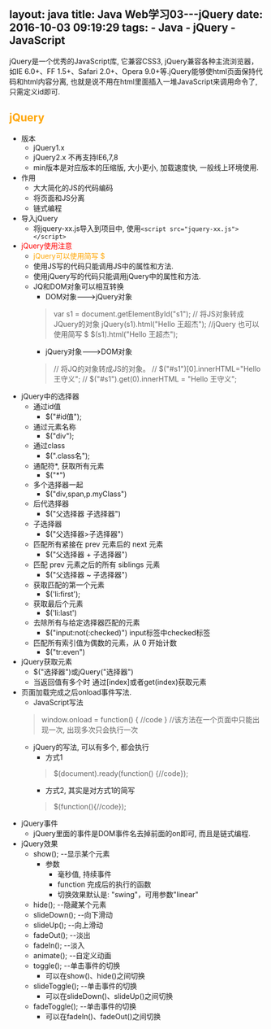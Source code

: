 layout: java
title: Java Web学习03---jQuery
date: 2016-10-03 09:19:29
tags:
    - Java
    - jQuery
    - JavaScript
---
jQuery是一个优秀的JavaScript库, 它兼容CSS3, jQuery兼容各种主流浏览器，如IE 6.0+、FF 1.5+、Safari 2.0+、Opera 9.0+等.jQuery能够使html页面保持代码和html内容分离, 也就是说不用在html里面插入一堆JavaScript来调用命令了, 只需定义id即可.

<!--more-->

## <font color=orange>jQuery</font>
* 版本
    * jQuery1.x
    * jQuery2.x 不再支持IE6,7,8
    * min版本是对应版本的压缩版, 大小更小, 加载速度快, 一般线上环境使用.
* 作用
    * 大大简化的JS的代码编码
    * 将页面和JS分离
    * 链式编程
* 导入jQuery
    * 将jquery-xx.js导入到项目中, 使用`<script src="jquery-xx.js"></script>`
* <font color=red>jQuery使用注意</font>
    * <font color=orange>jQuery可以使用简写 $</font>
    * 使用JS写的代码只能调用JS中的属性和方法.
    * 使用jQuery写的代码只能调用jQuery中的属性和方法.
    * JQ和DOM对象可以相互转换
        * DOM对象--->jQuery对象
        >   var s1 = document.getElementById("s1");
        // 将JS对象转成JQuery的对象
        jQuery(s1).html("Hello 王超杰");
        //jQuery 也可以使用简写   $
        $(s1).html("Hello 王超杰");
        * jQuery对象--->DOM对象
        >   // 将JQ的对象转成JS的对象。
        // $("#s1")[0].innerHTML="Hello 王守义";
        // $("#s1").get(0).innerHTML = "Hello 王守义";
* jQuery中的选择器
    * 通过id值
        * $("#id值");
    * 通过元素名称
        * $("div");
    * 通过class   
        * $(".class名");
    * 通配符*, 获取所有元素
        * $("*")
    * 多个选择器一起
        * $("div,span,p.myClass")
    * 后代选择器
        * $("父选择器 子选择器")
    * 子选择器
        * $("父选择器>子选择器")
    * 匹配所有紧接在 prev 元素后的 next 元素
        * $("父选择器 + 子选择器")
    * 匹配 prev 元素之后的所有 siblings 元素
        * $("父选择器 ~ 子选择器")
    * 获取匹配的第一个元素
        * $('li:first');
    * 获取最后个元素
        * $('li:last')
    * 去除所有与给定选择器匹配的元素
        * $("input:not(:checked)") input标签中checked标签
    * 匹配所有索引值为偶数的元素，从 0 开始计数
        * $("tr:even")
* jQuery获取元素
    * $("选择器")或jQuery("选择器")
    * 当返回值有多个时 通过[index]或者get(index)获取元素
* 页面加载完成之后onload事件写法.
    * JavaScript写法
    >   window.onload = function() {
    //code
    }
    //该方法在一个页面中只能出现一次, 出现多次只会执行一次
    * jQuery的写法, 可以有多个, 都会执行
        * 方式1
        >   $(document).ready(function() {//code});
        * 方式2, 其实是对方式1的简写
        >   $(function(){//code});
* jQuery事件
    * jQuery里面的事件是DOM事件名去掉前面的on即可, 而且是链式编程.
* jQuery效果
    * show(); --显示某个元素
        * 参数
            * 毫秒值, 持续事件
            * function 完成后的执行的函数
            * 切换效果默认是:  "swing"，可用参数"linear"
    * hide(); --隐藏某个元素
    * slideDown();	--向下滑动
    * slideUp();	--向上滑动
    * fadeOut();	--淡出
    * fadeIn();		--淡入
    * animate();	--自定义动画
    * toggle();		--单击事件的切换
        * 可以在show()、hide()之间切换
    * slideToggle();		--单击事件的切换
        * 可以在slideDown()、slideUp()之间切换
    * fadeToggle();		--单击事件的切换
        * 可以在fadeIn()、fadeOut()之间切换
